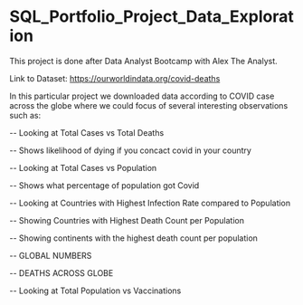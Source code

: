 # SQL_Portfolio_Project_Data_Exploration

This project is done after Data Analyst Bootcamp with Alex The Analyst.

Link to Dataset: https://ourworldindata.org/covid-deaths

In this particular project we downloaded data according to COVID case across the globe where we could focus of several interesting observations such as:

-- Looking at Total Cases vs Total Deaths

-- Shows likelihood of dying if you concact covid in your country

-- Looking at Total Cases vs Population

-- Shows what percentage of population got Covid

-- Looking at Countries with Highest Infection Rate compared to Population

-- Showing Countries with Highest Death Count per Population

-- Showing continents with the highest death count per population

-- GLOBAL NUMBERS

-- DEATHS ACROSS GLOBE

-- Looking at Total Population vs Vaccinations
